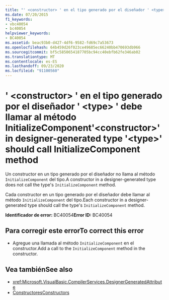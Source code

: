 ```yaml
---
title: "' <constructor> ' en el tipo generado por el diseñador ' <type> ' debe llamar al método InitializeComponent"
ms.date: 07/20/2015
f1_keywords:
- vbc40054
- bc40054
helpviewer_keywords:
- BC40054
ms.assetid: beac93b0-d427-4df6-9582-fd69c7a53673
ms.openlocfilehash: 64b459d26f023ce49685ec66240bb470693db966
ms.sourcegitcommit: bf5c5850654187705bc94cc40ebfb62fe346ab02
ms.translationtype: MT
ms.contentlocale: es-ES
ms.lasthandoff: 09/23/2020
ms.locfileid: "91100560"
---
```

# <a name="constructor-in-designer-generated-type-type-should-call-initializecomponent-method"></a><span data-ttu-id="17910-102">' \<constructor> ' en el tipo generado por el diseñador ' \<type> ' debe llamar al método InitializeComponent</span><span class="sxs-lookup"><span data-stu-id="17910-102">'\<constructor>' in designer-generated type '\<type>' should call InitializeComponent method</span></span>

<span data-ttu-id="17910-103">Un constructor en un tipo generado por el diseñador no llama al método `InitializeComponent` del tipo.</span><span class="sxs-lookup"><span data-stu-id="17910-103">A constructor in a designer-generated type does not call the type's `InitializeComponent` method.</span></span>  
  
 <span data-ttu-id="17910-104">Cada constructor en un tipo generado por el diseñador debe llamar al método `InitializeComponent` del tipo.</span><span class="sxs-lookup"><span data-stu-id="17910-104">Each constructor in a designer-generated type should call the type's `InitializeComponent` method.</span></span>  
  
 <span data-ttu-id="17910-105">**Identificador de error:** BC40054</span><span class="sxs-lookup"><span data-stu-id="17910-105">**Error ID:** BC40054</span></span>  
  
## <a name="to-correct-this-error"></a><span data-ttu-id="17910-106">Para corregir este error</span><span class="sxs-lookup"><span data-stu-id="17910-106">To correct this error</span></span>  
  
- <span data-ttu-id="17910-107">Agregue una llamada al método `InitializeComponent` en el constructor.</span><span class="sxs-lookup"><span data-stu-id="17910-107">Add a call to the `InitializeComponent` method in the constructor.</span></span>  
  
## <a name="see-also"></a><span data-ttu-id="17910-108">Vea también</span><span class="sxs-lookup"><span data-stu-id="17910-108">See also</span></span>

- <xref:Microsoft.VisualBasic.CompilerServices.DesignerGeneratedAttribute>
- [<span data-ttu-id="17910-109">Constructores</span><span class="sxs-lookup"><span data-stu-id="17910-109">Constructors</span></span>](../programming-guide/concepts/object-oriented-programming.md#constructors)
